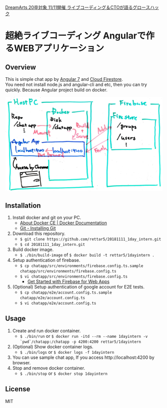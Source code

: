 [DreamArts 20卒対象 11/11開催 ライブコーディング＆CTOが語るグロースハック](https://www.wantedly.com/projects/249398)  

# 超絶ライブコーディング Angularで作るWEBアプリケーション
## Overview
This is simple chat app by [Angular 7](https://angular.jp/) and [Cloud Firestore](https://firebase.google.com/products/firestore/).   
You need not install node.js and angular-cli and etc, then you can try quickly. Because Angular project build on docker.  

<img src='./images/00_overview.png' />

## Installation
1. Install docker and git on your PC.
    - [About Docker CE | Docker Documentation](https://docs.docker.com/install/)
    - [Git - Installing Git](https://git-scm.com/book/ja/v1/使い始める-Gitのインストール)
1. Download this repository.
    - `$ git clone https://github.com/rettar5/20181111_1day_intern.git`
    - `$ cd 20181111_1day_intern.git`
1. Build docker image.
    - `$ ./bin/build-image` of `$ docker build -t rettar5/1dayintern .`
1. Setup authentication of firebase.
    - `$ cp chatapp/src/environments/firebase.config.ts.sample chatapp/src/environments/firebase.config.ts`
    - `$ vi chatapp/src/environments/firebase.config.ts`
        - [Get Started with Firebase for Web Apps](https://firebase.google.com/docs/web/setup?authuser=0)
1. (Optional) Setup authentication of google account for E2E tests.
    - `$ cp chatapp/e2e/account.config.ts.sample chatapp/e2e/account.config.ts`
    - `$ vi chatapp/e2e/account.config.ts`

## Usage
1. Create and run docker container.
    - `$ ./bin/run` or ```$ docker run -itd --rm --name 1dayintern -v `pwd`/chatapp:/chatapp -p 4200:4200 rettar5/1dayintern```
1. (Optional) Show docker container logs.
    - `$ ./bin/logs` or `$ docker logs -f 1dayintern`
1. You can use sample chat app, If you access http://localhost:4200 by browser.
1. Stop and remove docker container.
    - `$ ./bin/stop` or `$ docker stop 1dayintern`

## License
MIT
